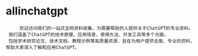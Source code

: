 # allinchatgpt
         欢迎访问我们的一站式全网资料收集，为需要帮助的人提供关于ChatGPT的专业资料。
     我们涵盖了ChatGPT的技术原理、应用场景、使用方法、开发工具等多个方面，
     包括学术研究论文、技术文档、教程示例等高质量资源，旨在为用户提供全面、专业的资料，帮助大家深入了解和应用ChatGPT。
